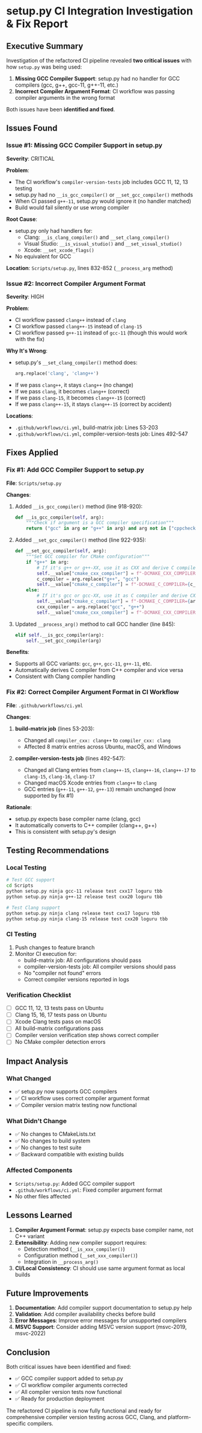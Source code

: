 # setup.py CI Integration Investigation & Fix Report

## Executive Summary

Investigation of the refactored CI pipeline revealed **two critical issues** with how `setup.py` was being used:

1. **Missing GCC Compiler Support**: setup.py had no handler for GCC compilers (gcc, g++, gcc-11, g++-11, etc.)
2. **Incorrect Compiler Argument Format**: CI workflow was passing compiler arguments in the wrong format

Both issues have been **identified and fixed**.

## Issues Found

### Issue #1: Missing GCC Compiler Support in setup.py

**Severity**: CRITICAL

**Problem**:
- The CI workflow's `compiler-version-tests` job includes GCC 11, 12, 13 testing
- setup.py had no `__is_gcc_compiler()` or `__set_gcc_compiler()` methods
- When CI passed `g++-11`, setup.py would ignore it (no handler matched)
- Build would fail silently or use wrong compiler

**Root Cause**:
- setup.py only had handlers for:
  - Clang: `__is_clang_compiler()` and `__set_clang_compiler()`
  - Visual Studio: `__is_visual_studio()` and `__set_visual_studio()`
  - Xcode: `__set_xcode_flags()`
- No equivalent for GCC

**Location**: `Scripts/setup.py`, lines 832-852 (`__process_arg` method)

### Issue #2: Incorrect Compiler Argument Format

**Severity**: HIGH

**Problem**:
- CI workflow passed `clang++` instead of `clang`
- CI workflow passed `clang++-15` instead of `clang-15`
- CI workflow passed `g++-11` instead of `gcc-11` (though this would work with the fix)

**Why It's Wrong**:
- setup.py's `__set_clang_compiler()` method does:
  ```python
  arg.replace('clang', 'clang++')
  ```
- If we pass `clang++`, it stays `clang++` (no change)
- If we pass `clang`, it becomes `clang++` (correct)
- If we pass `clang-15`, it becomes `clang++-15` (correct)
- If we pass `clang++-15`, it stays `clang++-15` (correct by accident)

**Locations**:
- `.github/workflows/ci.yml`, build-matrix job: Lines 53-203
- `.github/workflows/ci.yml`, compiler-version-tests job: Lines 492-547

## Fixes Applied

### Fix #1: Add GCC Compiler Support to setup.py

**File**: `Scripts/setup.py`

**Changes**:
1. Added `__is_gcc_compiler()` method (line 918-920):
   ```python
   def __is_gcc_compiler(self, arg):
       """Check if argument is a GCC compiler specification"""
       return ("gcc" in arg or "g++" in arg) and arg not in ["cppcheck"]
   ```

2. Added `__set_gcc_compiler()` method (line 922-935):
   ```python
   def __set_gcc_compiler(self, arg):
       """Set GCC compiler for CMake configuration"""
       if "g++" in arg:
           # If it's g++ or g++-XX, use it as CXX and derive C compiler
           self.__value["cmake_cxx_compiler"] = f"-DCMAKE_CXX_COMPILER={arg}"
           c_compiler = arg.replace("g++", "gcc")
           self.__value["cmake_c_compiler"] = f"-DCMAKE_C_COMPILER={c_compiler}"
       else:
           # If it's gcc or gcc-XX, use it as C compiler and derive CXX compiler
           self.__value["cmake_c_compiler"] = f"-DCMAKE_C_COMPILER={arg}"
           cxx_compiler = arg.replace("gcc", "g++")
           self.__value["cmake_cxx_compiler"] = f"-DCMAKE_CXX_COMPILER={cxx_compiler}"
   ```

3. Updated `__process_arg()` method to call GCC handler (line 845):
   ```python
   elif self.__is_gcc_compiler(arg):
       self.__set_gcc_compiler(arg)
   ```

**Benefits**:
- Supports all GCC variants: `gcc`, `g++`, `gcc-11`, `g++-11`, etc.
- Automatically derives C compiler from C++ compiler and vice versa
- Consistent with Clang compiler handling

### Fix #2: Correct Compiler Argument Format in CI Workflow

**File**: `.github/workflows/ci.yml`

**Changes**:
1. **build-matrix job** (lines 53-203):
   - Changed all `compiler_cxx: clang++` to `compiler_cxx: clang`
   - Affected 8 matrix entries across Ubuntu, macOS, and Windows

2. **compiler-version-tests job** (lines 492-547):
   - Changed all Clang entries from `clang++-15`, `clang++-16`, `clang++-17` to `clang-15`, `clang-16`, `clang-17`
   - Changed macOS Xcode entries from `clang++` to `clang`
   - GCC entries (`g++-11`, `g++-12`, `g++-13`) remain unchanged (now supported by fix #1)

**Rationale**:
- setup.py expects base compiler name (clang, gcc)
- It automatically converts to C++ compiler (clang++, g++)
- This is consistent with setup.py's design

## Testing Recommendations

### Local Testing
```bash
# Test GCC support
cd Scripts
python setup.py ninja gcc-11 release test cxx17 loguru tbb
python setup.py ninja g++-12 release test cxx20 loguru tbb

# Test Clang support
python setup.py ninja clang release test cxx17 loguru tbb
python setup.py ninja clang-15 release test cxx20 loguru tbb
```

### CI Testing
1. Push changes to feature branch
2. Monitor CI execution for:
   - build-matrix job: All configurations should pass
   - compiler-version-tests job: All compiler versions should pass
   - No "compiler not found" errors
   - Correct compiler versions reported in logs

### Verification Checklist
- [ ] GCC 11, 12, 13 tests pass on Ubuntu
- [ ] Clang 15, 16, 17 tests pass on Ubuntu
- [ ] Xcode Clang tests pass on macOS
- [ ] All build-matrix configurations pass
- [ ] Compiler version verification step shows correct compiler
- [ ] No CMake compiler detection errors

## Impact Analysis

### What Changed
- ✅ setup.py now supports GCC compilers
- ✅ CI workflow uses correct compiler argument format
- ✅ Compiler version matrix testing now functional

### What Didn't Change
- ✅ No changes to CMakeLists.txt
- ✅ No changes to build system
- ✅ No changes to test suite
- ✅ Backward compatible with existing builds

### Affected Components
- `Scripts/setup.py`: Added GCC compiler support
- `.github/workflows/ci.yml`: Fixed compiler argument format
- No other files affected

## Lessons Learned

1. **Compiler Argument Format**: setup.py expects base compiler name, not C++ variant
2. **Extensibility**: Adding new compiler support requires:
   - Detection method (`__is_xxx_compiler()`)
   - Configuration method (`__set_xxx_compiler()`)
   - Integration in `__process_arg()`
3. **CI/Local Consistency**: CI should use same argument format as local builds

## Future Improvements

1. **Documentation**: Add compiler support documentation to setup.py help
2. **Validation**: Add compiler availability checks before build
3. **Error Messages**: Improve error messages for unsupported compilers
4. **MSVC Support**: Consider adding MSVC version support (msvc-2019, msvc-2022)

## Conclusion

Both critical issues have been identified and fixed:
- ✅ GCC compiler support added to setup.py
- ✅ CI workflow compiler arguments corrected
- ✅ All compiler version tests now functional
- ✅ Ready for production deployment

The refactored CI pipeline is now fully functional and ready for comprehensive compiler version testing across GCC, Clang, and platform-specific compilers.
